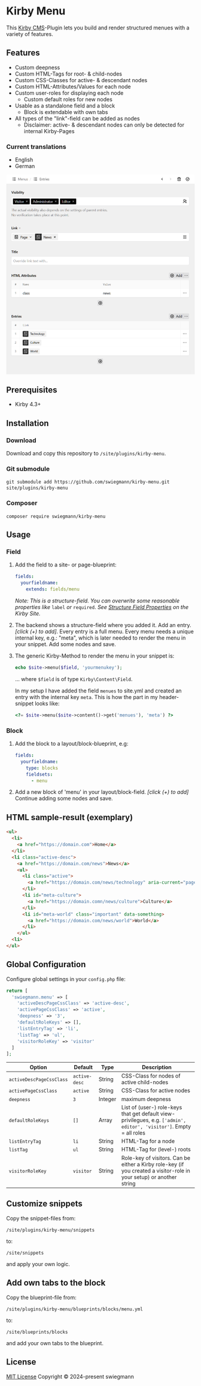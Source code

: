 # Kirby Menu

This [Kirby CMS](https://www.getkirby.com)-Plugin lets you build and render structured menues with a variety of features.

## Features

* Custom deepness
* Custom HTML-Tags for root- & child-nodes
* Custom CSS-Classes for active- & descendant nodes
* Custom HTML-Attributes/Values for each node
* Custom user-roles for displaying each node
  * Custom default roles for new nodes
* Usable as a standalone field and a block
  - Block is extendable with own tabs
* All types of the "link"-field can be added as nodes
  - Disclaimer: active- & descendant nodes can only be detected for internal Kirby-Pages 

### Current translations

* English
* German

<a href="kirby-menu.png">
    <img src="kirby-menu.png" align="center" alt="Block preview">
</a>

## Prerequisites

* Kirby 4.3+

## Installation

### Download

Download and copy this repository to `/site/plugins/kirby-menu`.

### Git submodule

```
git submodule add https://github.com/swiegmann/kirby-menu.git site/plugins/kirby-menu
```

### Composer

```
composer require swiegmann/kirby-menu
```

## Usage

### Field

1. Add the field to a site- or page-blueprint:
   
   ```yaml
   fields:
     yourfieldname:
       extends: fields/menu
   ```
   
   *Note: This is a structure-field. You can overwrite some reasonable properties like* `label` *or* `required`. *See [Structure Field Properties](https://getkirby.com/docs/reference/panel/fields/structure#field-properties) on the Kirby Site.*

2. The backend shows a structure-field where you added it.
   Add an entry. *[click (+) to add]*.
   Every entry is a full menu.
   Every menu needs a unique internal key, e.g.: "meta", which is later needed to render the menu in your snippet.
   Add some nodes and save.

3. The generic Kirby-Method to render the menu in your snippet is:
   
   ```php
   echo $site->menu($field, 'yourmenukey');
   ```
   
   ... where `$field` is of type `Kirby\Content\Field`.
   
   In my setup I have added the field `menues` to site.yml and created an entry with the internal key `meta`. This is how the part in my header-snippet looks like:
   
   ```php
   <?= $site->menu($site->content()->get('menues'), 'meta') ?>
   ```

### Block

1. Add the block to a layout/block-blueprint, e.g:
   
   ```yaml
   fields:
     yourfieldname:
       type: blocks
       fieldsets:
         - menu
   ```

2. Add a new block of 'menu' in your layout/block-field. *[click (+) to add]*
   Continue adding some nodes and save.

## HTML sample-result (exemplary)

```html
<ul>
  <li>
    <a href="https://domain.com">Home</a>
  </li>
  <li class="active-desc">
    <a href="https://domain.com/news">News</a>
    <ul>
      <li class="active">
        <a href="https://domain.com/news/technology" aria-current="page">Technology</a>
      </li>
      <li id="meta-culture">
        <a href="https://domain.comn/news/culture">Culture</a>
      </li>
      <li id="meta-world" class="important" data-something>
        <a href="https://domain.com/news/world">World</a>
      </li>
    </ul>
  <li>
</ul>
```

## Global Configuration

Configure global settings in your `config.php` file:

```php
return [
  'swiegmann.menu' => [
    'activeDescPageCssClass' => 'active-desc',
    'activePageCssClass' => 'active',
    'deepness' => '3',
    'defaultRoleKeys' => [],
    'listEntryTag' => 'li',
    'listTag' => 'ul',
    'visitorRoleKey' => 'visitor'
  ]
];
```

| Option                   | Default       | Type    | Description                                                                                                          |
| ------------------------ | ------------- | ------- | -------------------------------------------------------------------------------------------------------------------- |
| `activeDescPageCssClass` | `active-desc` | String  | CSS-Class for nodes of active child-nodes                                                                            |
| `activePageCssClass`     | `active`      | String  | CSS-Class for active nodes                                                                                           |
| `deepness`               | `3`           | Integer | maximum deepness                                                                                                     |
| `defaultRoleKeys`        | `[]`          | Array   | List of (user-) role-keys that get default view-privilegues, e.g. `['admin', editor', 'visitor']`. Empty = all roles |
| `listEntryTag`           | `li`          | String  | HTML-Tag for a node                                                                                                  |
| `listTag`                | `ul`          | String  | HTML-Tag for (level-) roots                                                                                          |
| `visitorRoleKey`         | `visitor`     | String  | Role-key of visitors. Can be either a Kirby role-key (if you created a visitor-role in your setup) or another string |

## Customize snippets

Copy the snippet-files from:

```
/site/plugins/kirby-menu/snippets
```

to:

```
/site/snippets
```

and apply your own logic.

## Add own tabs to the block

Copy the blueprint-file from:

```
/site/plugins/kirby-menu/blueprints/blocks/menu.yml
```

to:

```
/site/blueprints/blocks
```

and add your own tabs to the blueprint.

## License

[MIT License](https://github.com/swiegmann/kirby-menu/blob/main/LICENSE) Copyright © 2024-present swiegmann